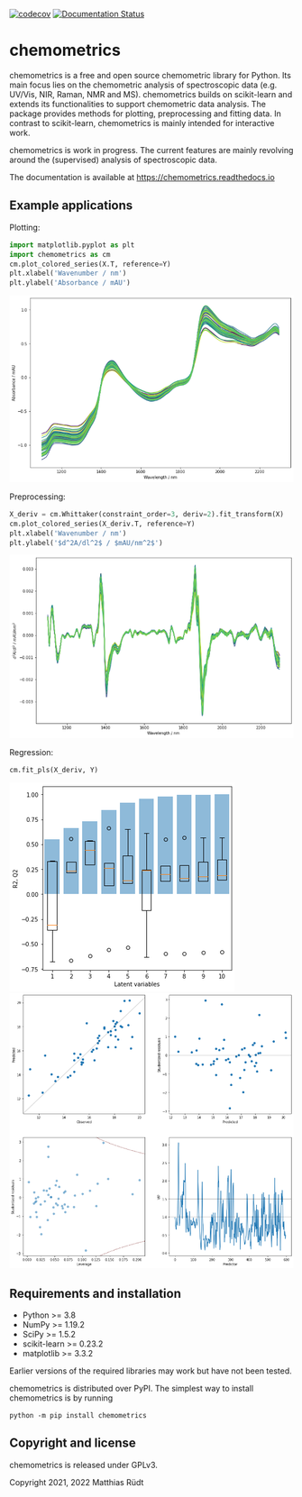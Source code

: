 [![codecov](https://codecov.io/gh/maruedt/chemometrics/branch/main/graph/badge.svg?token=PUAZA21N10)](https://codecov.io/gh/maruedt/chemometrics)
[![Documentation Status](https://readthedocs.org/projects/chemometrics/badge/?version=latest)](https://chemometrics.readthedocs.io/en/latest/?badge=latest)

# chemometrics
chemometrics is a free and open source chemometric library for Python. Its main focus lies on the chemometric analysis of spectroscopic data (e.g. UV/Vis, NIR, Raman, NMR and MS). chemometrics builds on scikit-learn and extends its functionalities to support chemometric data analysis. The package provides methods for plotting, preprocessing and fitting data. In contrast to scikit-learn, chemometrics is mainly intended for interactive work.

chemometrics is work in progress. The current features are mainly revolving around the (supervised) analysis of spectroscopic data.

The documentation is available at https://chemometrics.readthedocs.io

## Example applications
Plotting:
```python
import matplotlib.pyplot as plt
import chemometrics as cm
cm.plot_colored_series(X.T, reference=Y)
plt.xlabel('Wavenumber / nm')
plt.ylabel('Absorbance / mAU')
```

![spectra](docs/source/examples/peaches.png "NIR spectra")

Preprocessing:
```python
X_deriv = cm.Whittaker(constraint_order=3, deriv=2).fit_transform(X)
cm.plot_colored_series(X_deriv.T, reference=Y)
plt.xlabel('Wavenumber / nm')
plt.ylabel('$d^2A/dl^2$ / $mAU/nm^2$')
```
![derived spectra](docs/source/examples/peaches_deriv.png "Second derivative NIR spectra")


Regression:
```python
cm.fit_pls(X_deriv, Y)
```
![CV scores](docs/source/examples/pls_cv.png "Cross-validation scores")
![PLS analytics](docs/source/examples/pls_analysis.png "PLS analytical plots")


## Requirements and installation
- Python >= 3.8
- NumPy >= 1.19.2
- SciPy >= 1.5.2
- scikit-learn >= 0.23.2
- matplotlib >= 3.3.2

Earlier versions of the required libraries may work but have not been tested.

chemometrics is distributed over PyPI. The simplest way to install chemometrics is by running

```
python -m pip install chemometrics
```



## Copyright and license
chemometrics is released under GPLv3.

Copyright 2021, 2022 Matthias Rüdt
